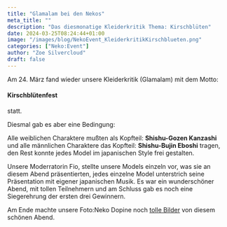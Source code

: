 ```yaml
---
title: "Glamalam bei den Nekos"
meta_title: ""
description: "Das diesmonatige Kleiderkritik Thema: Kirschblüten"
date: 2024-03-25T08:24:44+01:00
image: "/images/blog/NekoEvent_KleiderkritikKirschblueten.png"
categories: ["Neko:Event"]
author: "Zoe Silvercloud"
draft: false
---
```


Am 24. März fand wieder unsere Kleiderkritik (Glamalam) mit dem Motto:

#### Kirschblütenfest

statt.

Diesmal gab es aber eine Bedingung: 

Alle weiblichen Charaktere mußten als Kopfteil: **Shishu-Gozen Kanzashi** und alle männlichen Charaktere das Kopfteil: **Shishu-Bujin Eboshi** tragen, den Rest konnte jedes Model im japanischen Style frei gestalten.

Unsere Moderratorin Fio, stellte unsere Models einzeln vor, was sie an diesem Abend präsentierten, jedes einzelne Model unterstrich seine Präsentation mit eigener japanischen Musik.
Es war ein wunderschöner Abend, mit tollen Teilnehmern und am Schluss gab es noch eine Siegerehrung der ersten drei Gewinnern.

Am Ende machte unsere Foto:Neko Dopine noch [tolle Bilder](https://img.electronicping.net/album/Kleiderkritik%3A-Kirschblütenfest.JnI) von diesem schönen Abend.
